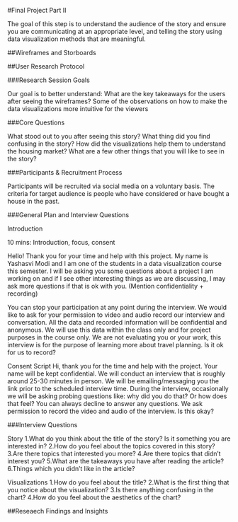#Final Project Part II

The goal of this step is to understand the audience of the story and ensure you are communicating at an appropriate level, 
and telling the story using data visualization methods that are meaningful.  

##Wireframes and Storboards



##User Research Protocol

###Research Session Goals

Our goal is to better understand:
What are the key takeaways for the users after seeing the wireframes?
Some of the observations on how to make the data visualizations more intuitive for the viewers 

###Core Questions

What stood out to you after seeing this story?
What thing did you find confusing in the story?
How did the visualizations help them to understand the housing market?
What are a few other things that you will like to see in the story?
 

###Participants & Recruitment Process
 
Participants will be recruited via social media on a voluntary basis. The criteria for target audience is people who have considered or have bought a house in the past.
 
###General Plan and Interview Questions
 
Introduction

10 mins: Introduction, focus, consent

Hello! Thank you for your time and help with this project. My name is    Yashasvi Modi     and I am one of the students in a  data visualization course this semester. I will be asking you some questions about a project I am working on and if I see other interesting things as we are discussing, I may ask more questions if that is ok with you.
(Mention confidentiality + recording)

You can stop your participation at any point during the interview. We would like to ask for your permission to video and audio record our interview and conversation. All the data and recorded information will be confidential and anonymous. We will use this data within the class only and for project purposes in the course only. We are not evaluating you or your work, this interview is for the purpose of learning more about travel planning. Is it ok for us to record?
 
Consent Script
Hi, thank you for the time and help with the project.  Your name will be kept confidential. 
We will conduct an interview that is roughly around 25-30 minutes in person. We will be emailing/messaging you the link prior to the scheduled interview time. During the interview, occasionally we will be asking probing questions like: why did you do that? Or how does that feel? You can always decline to answer any questions. We ask permission to record the video and audio of the interview. Is this okay?

###Interview Questions
 
Story
1.What do you think about the title of the story? Is it something you are interested in?
2.How do you feel about the topics covered in this story?
3.Are there topics that interested you more?
4.Are there topics that didn’t interest you?
5.What are the takeaways you have after reading the article?
6.Things which you didn’t like in the article?


Visualizations
1.How do you feel about the title?
2.What is the first thing that you notice about the visualization?
3.Is there anything confusing in the chart?
4.How do you feel about the aesthetics of the chart?

##Reseaech Findings and Insights

